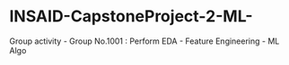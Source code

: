 # INSAID-CapstoneProject-2-ML-
Group activity - Group No.1001 : Perform EDA - Feature Engineering - ML Algo

